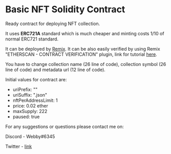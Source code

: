 # Basic NFT Solidity Contract

Ready contract for deploying NFT collection.

It uses **ERC721A** standard which is much cheaper
and minting costs 1/10 of normal ERC721 standard.

It can be deployed by [Remix](https://remix.ethereum.org/). It can be also easily verified by using Remix "ETHERSCAN - CONTRACT VERIFICATION" plugin,
link for tutorial [here](https://www.youtube.com/watch?v=qz9PD2zttmk).

You have to change collection name (26 line of code), collection symbol (26 line of code) and metadata url (12 line of code).

Initial values for contract are:

- uriPrefix: ""
- uriSuffix: ".json"
- nftPerAddressLimit: 1
- price: 0.02 ether
- maxSupply: 222
- paused: true

For any suggestions or questions please contact me on:

Discord - Webby#6345

Twitter - [link](https://twitter.com/nft_webby)
